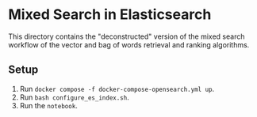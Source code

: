 # Mixed Search in Elasticsearch

This directory contains the "deconstructed" version of the mixed search workflow of the vector and bag of words retrieval and ranking algorithms.

## Setup

1. Run `docker compose -f docker-compose-opensearch.yml up`.
2. Run `bash configure_es_index.sh`.
3. Run the `notebook`.
